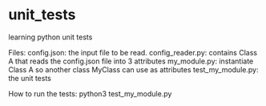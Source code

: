 # unit_tests
learning python unit tests

Files:
config.json: the input file to be read.
config_reader.py: contains Class A that reads the config.json file into 3 attributes
my_module.py: instantiate Class A so another class MyClass can use as attributes
test_my_module.py: the unit tests

How to run the tests:
python3 test_my_module.py

